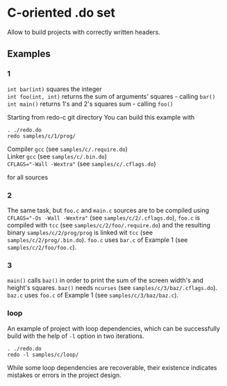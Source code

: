 # C-oriented .do set

Allow to build projects with correctly written headers.

## Examples

### 1

`int bar(int)` squares the integer\
`int foo(int, int)` returns the sum of arguments' squares - calling `bar()`\
`int main()` returns 1's and 2's squares sum - calling `foo()`

Starting from redo-c git directory You can build this example with

    . ./redo.do
    redo samples/c/1/prog/

Compiler `gcc` (see `samples/c/.require.do`)\
Linker `gcc` (see `samples/c/.bin.do`)\
`CFLAGS="-Wall -Wextra"` (see `samples/c/.cflags.do`)

for all sources

### 2

The same task, but `foo.c` and `main.c` sources are to be compiled using `CFLAGS="-Os -Wall -Wextra"` (see `samples/c/2/.cflags.do`), `foo.c` is compiled with `tcc` (see `samples/c/2/foo/.require.do`) and the resulting binary `samples/c/2/prog/prog` is linked wit `tcc` (see `samples/c/2/prog/.bin.do`). `foo.c` uses `bar.c` of Example 1 (see `samples/c/2/foo/foo.c`).

### 3

`main()` calls `baz()` in order to print the sum of the screen width's and height's squares. `baz()` needs `ncurses` (see `samples/c/3/baz/.cflags.do`). `baz.c` uses `foo.c` of Example 1 (see `samples/c/3/baz/baz.c`).

### loop

An example of project with loop dependencies, which can be successfully build with the help of `-l` option in two iterations.

    . ./redo.do
    redo -l samples/c/loop/

While some loop dependencies are recoverable, their existence indicates mistakes or errors in the project design.

